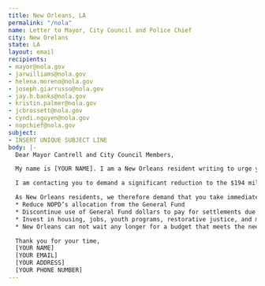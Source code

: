 ```yaml
---
title: New Orleans, LA
permalink: "/nola"
name: Letter to Mayor, City Council and Police Chief
city: New Orelans
state: LA
layout: email
recipients:
- mayor@nola.gov
- jarwilliams@nola.gov
- helena.moreno@nola.gov
- joseph.giarrusso@nola.gov
- jay.h.banks@nola.gov
- kristin.palmer@nola.gov
- jcbrossett@nola.gov
- cyndi.nguyen@nola.gov
- nopchief@nola.gov
subject:
- INSERT UNIQUE SUBJECT LINE
body: |-
  Dear Mayor Cantrell and City Council Members,

  My name is [YOUR NAME]. I am a New Orleans resident writing to urge you to defund the New Orleans Police Department.

  I am contacting you to demand a significant reduction to the $194 million that is currently allocated to public safety in the upcoming fiscal budget of 2021 and for a formal review of the New Orleans Police Department Union Contract from an independent party that has no affiliation with NOPD. The police funds make up roughly 20% of the budget, while other important public services do not receive even half as much funding. By reducing police funding and reducing incarceration rates, those funds can be reallocated to housing, education or sanitation, among other needs. That way we can focus on building our community efforts and local organizations, while preventing future police brutality and violence.

  As New Orleans residents, we therefore demand that you take immediate action towards the following ends:
  * Reduce NOPD’s allocation from the General Fund
  * Discontinue use of General Fund dollars to pay for settlements due to police murder, misconduct, and negligence
  * Invest in housing, jobs, youth programs, restorative justice, and mental health workers to keep the community safe.
  * New Orleans can not wait any longer for a budget that meets the needs of its residents. The only way to achieve this is to take immediate steps to Defund NOPD.

  Thank you for your time,
  [YOUR NAME]
  [YOUR EMAIL]
  [YOUR ADDRESS]
  [YOUR PHONE NUMBER]
---
```



